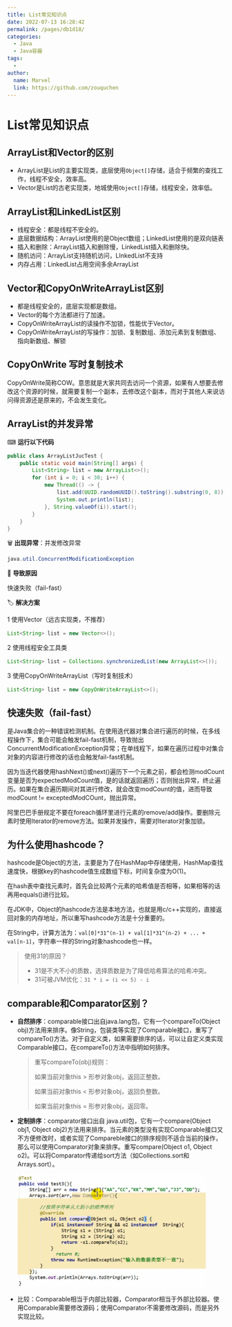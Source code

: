 ```yaml
---
title: List常见知识点
date: 2022-07-13 16:28:42
permalink: /pages/db1d18/
categories:
  - Java
  - Java容器
tags:
  - 
author: 
  name: Marvel
  link: https://github.com/zouquchen
---
```

# List常见知识点

## ArrayList和Vector的区别

- ArrayList是List的主要实现类，底层使用`Object[]`存储，适合于频繁的查找工作，线程不安全，效率高。
- Vector是List的古老实现类，地城使用`Object[]`存储，线程安全，效率低。

## ArrayList和LinkedList区别

- 线程安全：都是线程不安全的。
- 底层数据结构：ArrayList使用的是Object数组；LinkedList使用的是双向链表
- 插入和删除：ArrayList插入和删除慢，LinkedList插入和删除快。
- 随机访问：ArrayList支持随机访问，LInkedList不支持
- 内存占用：LinkedList占用空间多余ArrayList

## Vector和CopyOnWriteArrayList区别

- 都是线程安全的，底层实现都是数组。
- Vector的每个方法都进行了加速。
- CopyOnWriteArrayList的读操作不加锁，性能优于Vector。
- CopyOnWriteArrayList的写操作：加锁、复制数组、添加元素到复制数组、指向新数组、解锁

## CopyOnWrite 写时复制技术

CopyOnWrite简称COW。意思就是大家共同去访问一个资源，如果有人想要去修改这个资源的时候，就需要复制一个副本，去修改这个副本，而对于其他人来说访问得资源还是原来的，不会发生变化。

## ArrayList的并发异常

⌨ **运行以下代码**

```java
public class ArrayListJucTest {
    public static void main(String[] args) {
        List<String> list = new ArrayList<>();
        for (int i = 0; i < 30; i++) {
            new Thread(() -> {
                list.add(UUID.randomUUID().toString().substring(0, 8));
                System.out.println(list);
            }, String.valueOf(i)).start();
        }
    }
}

```

🗑 **出现异常**：并发修改异常

```java
java.util.ConcurrentModificationException
```

📣 **导致原因**

快速失败（fail-fast）

🏷 **解决方案**

1 使用Vector（远古实现类，不推荐）

```java
List<String> list = new Vector<>();
```

2 使用线程安全工具类

```java
List<String> list = Collections.synchronizedList(new ArrayList<>());
```

3 使用CopyOnWriteArrayList（写时复制技术）

```java
List<String> list = new CopyOnWriteArrayList<>();
```

## 快速失败（fail-fast）

是Java集合的一种错误检测机制。在使用迭代器对集合进行遍历的时候，在多线程操作下，集合可能会触发fail-fast机制，导致抛出ConcurrentModificationException异常；在单线程下，如果在遍历过程中对集合对象的内容进行修改的话也会触发fail-fast机制。

因为当迭代器使用hashNext()或next()遍历下一个元素之前，都会检测modCount变量是否为expectedModCount值，是的话就返回遍历；否则抛出异常，终止遍历。如果在集合遍历期间对其进行修改，就会改变modCount的值，进而导致modCount != exceptedModCOunt，抛出异常。

阿里巴巴手册规定不要在foreach循环里进行元素的remove/add操作。要删除元素时使用Iterator的remove方法。如果并发操作，需要对Iterator对象加锁。


## 为什么使用hashcode？

hashcode是Object的方法，主要是为了在HashMap中存储使用，HashMap查找速度快，根据key的hashcode值生成数组下标，时间复杂度为O(1)。

在hash表中查找元素时，首先会比较两个元素的哈希值是否相等，如果相等的话再用equals()进行比较。

在JDK中，Object的hashcode方法是本地方法，也就是用c/c++实现的，直接返回对象的内存地址，所以重写hashcode方法是十分重要的。

在String中，计算方法为：`val[0]*31^(n-1) + val[1]*31^(n-2) + ... + val[n-1]`，字符串一样的String对象hashcode也一样。

> 使用31的原因？
>
> - 31是不大不小的质数，选择质数是为了降低哈希算法的哈希冲突。
> - 31可被JVM优化：`31 * i = (i << 5) - i`

## comparable和Comparator区别？

- **自然排序**：comparable接口出自java.lang包，它有一个compareTo(Object obj)方法用来排序。像String，包装类等实现了Comparable接口，重写了compareTo()方法。对于自定义类，如果需要排序的话，可以让自定义类实现Comparable接口，在compareTo()方法中指明如何排序。

  > 重写compareTo(obj)规则：
  >
  > 如果当前对象this  > 形参对象obj，返回正整数。
  >
  > 如果当前对象this  < 形参对象obj，返回负整数。
  >
  > 如果当前对象this  = 形参对象obj，返回零。

- **定制排序**：comparator接口出自 java.util包，它有一个compare(Object obj1, Object obj2)方法用来排序。当元素的类型没有实现Comparable接口又不方便修改时，或者实现了Compareble接口的排序规则不适合当前的操作，那么可以使用Comparator对象来排序。重写compare(Object o1, Object o2)。可以将Comparator传递给sort方法（如Collections.sort和Arrays.sort）。

  <img src="https://raw.githubusercontent.com/zouquchen/Images/main/imgs/sort_test3.png" alt="image-20220311143132968" style="zoom:50%;" />

- 比较：Comparable相当于内部比较器，Comparator相当于外部比较器。使用Comparable需要修改源码；使用Comparator不需要修改源码，而是另外实现比较。